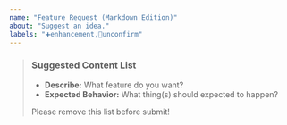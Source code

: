 ```yaml
---
name: "Feature Request (Markdown Edition)"
about: "Suggest an idea."
labels: "➕enhancement,🔵unconfirm"
---
```

> ### Suggested Content List
>
> - **Describe:** What feature do you want?
> - **Expected Behavior:** What thing(s) should expected to happen?
>
> Please remove this list before submit!
